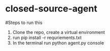 # closed-source-agent

#Steps to run this
1. Clone the repo, create a virtual environment
2. run pip install -r requriements.txt
3. In the terminal run python agent.py console
